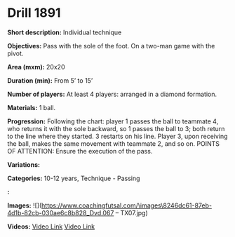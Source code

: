# Drill 1891

**Short description:**
Individual technique

**Objectives:**
Pass with the sole of the foot. On a two-man game with the pivot.

**Area (mxm):**
20x20

**Duration (min):**
From 5’ to 15’

**Number of players:**
At least 4 players: arranged in a diamond formation.

**Materials:**
1 ball.

**Progression:**
Following the chart: player 1 passes the ball to teammate 4, who returns it with the sole backward, so 1 passes the ball to 3; both return to the line where they started. 3 restarts on his line. Player 3, upon receiving the ball, makes the same movement with teammate 2, and so on. POINTS OF ATTENTION: Ensure the execution of the pass.

**Variations:**


**Categories:**
10-12 years, Technique - Passing

**:**


**Images:**
![](https://www.coachingfutsal.com/\images\8246dc61-87eb-4d1b-82cb-030ae6c8b828_Dvd.067 – TX07.jpg)

**Videos:**
[Video Link](https://www.youtube.com/embed/GwXqwr4UX9s)
[Video Link](https://www.youtube.com/embed/cQHIxz52Uv0)


